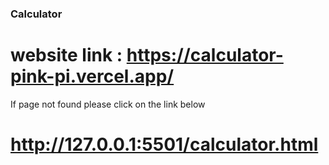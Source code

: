 ### Calculator
# website link : https://calculator-pink-pi.vercel.app/
If page not found 
please click on the link below 
# http://127.0.0.1:5501/calculator.html